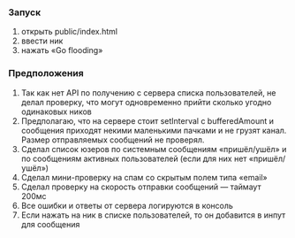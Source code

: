 ### Запуск
1. открыть public/index.html
2. ввести ник
3. нажать «Go flooding»

### Предположения
1. Так как нет API по получению с сервера списка пользователей, не делал проверку, что могут одновременно прийти сколько угодно одинаковых ников
2. Предполагаю, что на сервере стоит setInterval с bufferedAmount и сообщения приходят некими маленькими пачками и не грузят канал. Размер отправляемых сообщений не проверял.
3. Сделал список юзеров по системным сообщениям «пришёл/ушёл» и по сообщениям активных пользователей (если для них нет «пришёл/ушёл»)
4. Сделал мини-проверку на спам со скрытым полем типа «email»
5. Сделал проверку на скорость отправки сообщений — таймаут 200мс
6. Все ошибки и ответы от сервера логируются в консоль
7. Если нажать на ник в списке пользователей, то он добавится в инпут для сообщения
